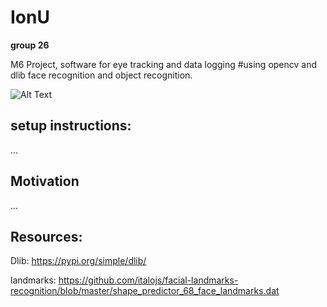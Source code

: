 # IonU
**group 26**

M6 Project, software for eye tracking and data logging 
#using opencv and dlib face recognition and object recognition. 

![Alt Text](https://github.com/Holthuizen/IonU/blob/main/demo.gif)




## setup instructions: 
...

## Motivation 
...

## Resources: 
Dlib: 
https://pypi.org/simple/dlib/ 

landmarks: 
https://github.com/italojs/facial-landmarks-recognition/blob/master/shape_predictor_68_face_landmarks.dat 
